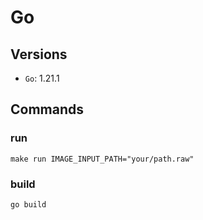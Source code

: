 # Go

## Versions

- `Go`: 1.21.1

## Commands

### run

```
make run IMAGE_INPUT_PATH="your/path.raw"
```

### build

```
go build
```
